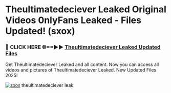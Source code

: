 # Theultimatedeciever Leaked Original Videos 0nlyFans Leaked - Files Updated! (sxox)

<h3>🔴 CLICK HERE 🌐==►► <a href="https://tinyurl.com/x26r9saj" rel="nofollow">Theultimatedeciever Leaked Updated Files</a></h3>

Get Theultimatedeciever Leaked and all content. Now you can access all videos and pictures of Theultimatedeciever Leaked. New Updated Files 2025!

[![sxox](https://i.imgur.com/LkgZPqh.gif)](https://tinyurl.com/x26r9saj)
theultimatedeciever leak